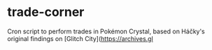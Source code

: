 # trade-corner

Cron script to perform trades in Pokémon Crystal, based on Háčky's original findings on [Glitch City](https://archives.gl